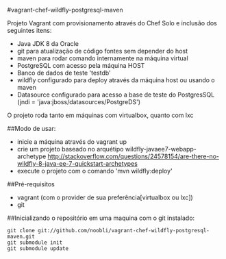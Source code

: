 #vagrant-chef-wildfly-postgresql-maven

Projeto Vagrant com provisionamento através do Chef Solo e inclusão dos seguintes itens:
* Java JDK 8 da Oracle
* git para atualização de código fontes sem depender do host
* maven para rodar comando internamente na máquina virtual
* PostgreSQL com acesso pela máquina HOST
* Banco de dados de teste 'testdb'
* wildfly configurado para deploy através da máquina host ou usando o maven
* Datasource configurado para acesso a base de teste do PostgresSQL (jndi = 'java:jboss/datasources/PostgreDS')

O projeto roda tanto em máquinas com virtualbox, quanto com lxc

##Modo de usar:
* inicie a máquina através do vagrant up
* crie um projeto baseado no arquétipo wildfly-javaee7-webapp-archetype
http://stackoverflow.com/questions/24578154/are-there-no-wildfly-8-java-ee-7-quickstart-archetypes
* execute o projeto com o comando 'mvn wildfly:deploy'

##Pré-requisitos
* vagrant (com o provider de sua preferência[virtualbox ou lxc])
* git

##Inicializando o repositório em uma maquina com o git instalado:
```
git clone git://github.com/noobli/vagrant-chef-wildfly-postgresql-maven.git
git submodule init
git submodule update
```
